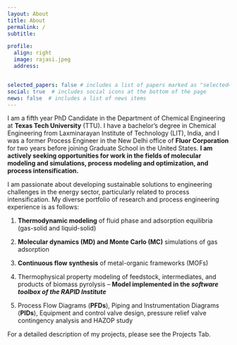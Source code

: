 ```yaml
---
layout: About
title: About
permalink: / 
subtitle:   

profile:
  align: right
  image: rajasi.jpeg
  address:  


selected_papers: false # includes a list of papers marked as "selected={true}"
social: true  # includes social icons at the bottom of the page
news: false  # includes a list of news items
---
```


I am a fifth year PhD Candidate in the Department of Chemical Engineering at **Texas Tech University** (TTU). I have a bachelor’s degree in Chemical Engineering from Laxminarayan Institute of Technology (LIT), India, and I was a former Process Engineer in the New Delhi office of **Fluor Corporation** for two years before joining Graduate School in the United States. **I am actively seeking opportunities for work in the fields of molecular modeling and simulations, process modeling and optimization, and process intensification.** 


I am passionate about developing sustainable solutions to engineering challenges in the energy sector, particularly related to process intensification. My diverse portfolio of research and process engineering experience is as follows:

1. **Thermodynamic modeling** of fluid phase and adsorption equilibria (gas-solid and liquid-solid)

2. **Molecular dynamics (MD) and Monte Carlo (MC)** simulations of gas adsorption

3. **Continuous flow synthesis** of metal-organic frameworks (MOFs)

4. Thermophysical property modeling of feedstock, intermediates, and products of biomass pyrolysis – **Model implemented in the _software toolbox of the RAPID Institute_**

5. Process Flow Diagrams (**PFDs**), Piping and Instrumentation Diagrams (**PIDs**), Equipment and control valve design, pressure relief valve contingency analysis and HAZOP study

For a detailed description of my projects, please see the Projects Tab.



[//]: # ( Write your biography here. Tell the world about yourself. Link to your favorite [subreddit]http://reddit.com. You can put a picture in, too. The code is )
